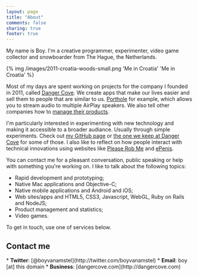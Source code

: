```yaml
---
layout: page
title: "About"
comments: false
sharing: true
footer: true
---
```


My name is Boy. I'm a creative programmer, experimenter, video game collector and snowboarder from The Hague, the Netherlands.

<div class="screenshot">
{% img /images/2011-croatia-woods-small.png 'Me in Croatia' 'Me in Croatia' %}
</div>

Most of my days are spent working on projects for the company I founded in 2011, called [Danger Cove](http://dangercove.com). We create apps that make our lives easier and sell them to people that are similar to us. [Porthole](http://getporthole.com) for example, which allows you to stream audio to multiple AirPlay speakers. We also tell other companies how to [manage their products](http://zeewaardig.com).

I'm particularly interested in experimenting with new technology and making it accessible to a broader audiance. Usually through simple experiments. Check out [my GitHub page](http://github.org/boyvanamstel) or [the one we keep at Danger Cove](http://github.com/dangercove) for some of those. I also like to reflect on how people interact with technical innovations using websites like [Please Rob Me](http://www.pleaserobme.com/) and [ePenis](http://www.epenis.nl/).

You can contact me for a pleasant conversation, public speaking or help with something you're working on. I like to talk about the following topics:

* Rapid development and prototyping;
* Native Mac applications and Objective-C;
* Native mobile applications and Android and iOS;
* Web sites/apps and HTML5, CSS3, Javascript, WebGL, Ruby on Rails and NodeJS;
* Product management and statistics;
* Video games.

To get in touch, use one of services below.
<h2>Contact me</h2>
* <strong>Twitter</strong>: [@boyvanamstel](http://twitter.com/boyvanamstel)
* <strong>Email</strong>: boy [at] this domain
* <strong>Business</strong>: [dangercove.com](http://dangercove.com)

